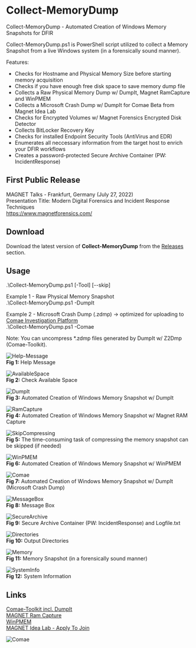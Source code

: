 # Collect-MemoryDump
Collect-MemoryDump - Automated Creation of Windows Memory Snapshots for DFIR

Collect-MemoryDump.ps1 is PowerShell script utilized to collect a Memory Snapshot from a live Windows system (in a forensically sound manner).

Features:
* Checks for Hostname and Physical Memory Size before starting memory acquisition
* Checks if you have enough free disk space to save memory dump file
* Collects a Raw Physical Memory Dump w/ DumpIt, Magnet RamCapture and WinPMEM
* Collects a Microsoft Crash Dump w/ DumpIt for Comae Beta from Magnet Idea Lab
* Checks for Encrypted Volumes w/ Magnet Forensics Encrypted Disk Detector
* Collects BitLocker Recovery Key
* Checks for installed Endpoint Security Tools (AntiVirus and EDR)
* Enumerates all neccessary information from the target host to enrich your DFIR workflows
* Creates a password-protected Secure Archive Container (PW: IncidentResponse)

## First Public Release    
MAGNET Talks - Frankfurt, Germany (July 27, 2022)  
Presentation Title: Modern Digital Forensics and Incident Response Techniques  
https://www.magnetforensics.com/  

## Download  
Download the latest version of **Collect-MemoryDump** from the [Releases](https://github.com/evild3ad/Collect-MemoryDump/releases/latest) section.  

## Usage  
.\Collect-MemoryDump.ps1 [-Tool] [--skip]

Example 1 - Raw Physical Memory Snapshot  
.\Collect-MemoryDump.ps1 -DumpIt

Example 2 - Microsoft Crash Dump (.zdmp) &#8594; optimized for uploading to [Comae Investigation Platform](https://www.comae.com/)  
.\Collect-MemoryDump.ps1 -Comae  

Note: You can uncompress *.zdmp files generated by DumpIt w/ Z2Dmp (Comae-Toolkit).

![Help-Message](https://github.com/evild3ad/Collect-MemoryDump/blob/64d99221e407893ec3530550404c6d9c849afdf3/Screenshots/01.png)  
**Fig 1:** Help Message  

![AvailableSpace](https://github.com/evild3ad/Collect-MemoryDump/blob/64d99221e407893ec3530550404c6d9c849afdf3/Screenshots/02.png)  
**Fig 2:** Check Available Space

![DumpIt](https://github.com/evild3ad/Collect-MemoryDump/blob/64d99221e407893ec3530550404c6d9c849afdf3/Screenshots/03.png)  
**Fig 3:** Automated Creation of Windows Memory Snapshot w/ DumpIt

![RamCapture](https://github.com/evild3ad/Collect-MemoryDump/blob/64d99221e407893ec3530550404c6d9c849afdf3/Screenshots/04.png)  
**Fig 4:** Automated Creation of Windows Memory Snapshot w/ Magnet RAM Capture

![SkipCompressing](https://github.com/evild3ad/Collect-MemoryDump/blob/64d99221e407893ec3530550404c6d9c849afdf3/Screenshots/05.png)  
**Fig 5:** The time-consuming task of compressing the memory snapshot can be skipped (if needed)  

![WinPMEM](https://github.com/evild3ad/Collect-MemoryDump/blob/64d99221e407893ec3530550404c6d9c849afdf3/Screenshots/06.png)  
**Fig 6:** Automated Creation of Windows Memory Snapshot w/ WinPMEM

![Comae](https://github.com/evild3ad/Collect-MemoryDump/blob/64d99221e407893ec3530550404c6d9c849afdf3/Screenshots/07.png)  
**Fig 7:** Automated Creation of Windows Memory Snapshot w/ DumpIt (Microsoft Crash Dump)

![MessageBox](https://github.com/evild3ad/Collect-MemoryDump/blob/64d99221e407893ec3530550404c6d9c849afdf3/Screenshots/08.png)  
**Fig 8:** Message Box

![SecureArchive](https://github.com/evild3ad/Collect-MemoryDump/blob/64d99221e407893ec3530550404c6d9c849afdf3/Screenshots/09.png)  
**Fig 9:** Secure Archive Container (PW: IncidentResponse) and Logfile.txt

![Directories](https://github.com/evild3ad/Collect-MemoryDump/blob/64d99221e407893ec3530550404c6d9c849afdf3/Screenshots/10.png)  
**Fig 10:** Output Directories

![Memory](https://github.com/evild3ad/Collect-MemoryDump/blob/64d99221e407893ec3530550404c6d9c849afdf3/Screenshots/11.png)  
**Fig 11:** Memory Snapshot (in a forensically sound manner)

![SystemInfo](https://github.com/evild3ad/Collect-MemoryDump/blob/64d99221e407893ec3530550404c6d9c849afdf3/Screenshots/12.png)  
**Fig 12:** System Information

## Links
[Comae-Toolkit incl. DumpIt](https://www.magnetforensics.com/blog/how-to-get-started-with-comae/)  
[MAGNET Ram Capture](https://www.magnetforensics.com/resources/magnet-ram-capture/)  
[WinPMEM](https://github.com/Velocidex/WinPmem)  
[MAGNET Idea Lab - Apply To Join](https://magnetidealab.com/)

![Comae](https://www.comae.com/images/MF_Comae_Acquisition_ComaeWebsite2_1200x675.jpg) 
